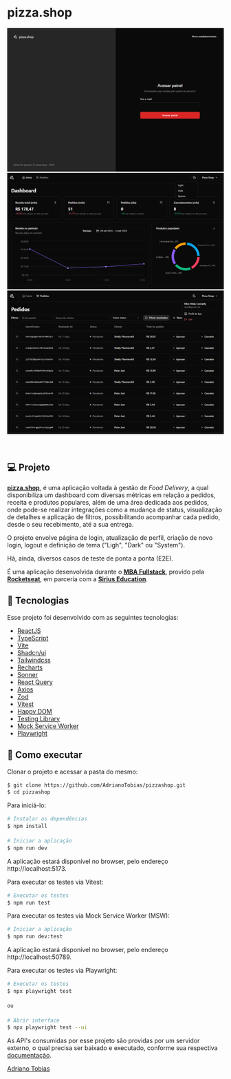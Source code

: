# pizza.shop

![Preview do projeto - Página Sign in](/.github/preview-sign-in.png)
![Preview do projeto - Página Home](/.github/preview-home.png)
![Preview do projeto - Página Pedidos](/.github/preview-pedidos.png)

<br>

## 💻 Projeto

**[pizza.shop](https://github.com/AdrianoTobias/pizzashop)**, é uma aplicação voltada à gestão de _Food Delivery_, a qual disponibiliza um dashboard com diversas métricas em relação a pedidos, receita e produtos populares, além de uma área dedicada aos pedidos, onde pode-se realizar integrações como a mudança de status, visualização de detalhes e aplicação de filtros, possibilitando acompanhar cada pedido, desde o seu recebimento, até a sua entrega.

O projeto envolve página de login, atualização de perfil, criação de novo login, logout e definição de tema ("Ligh", "Dark" ou "System").

Há, ainda, diversos casos de teste de ponta a ponta (E2E).

É uma aplicação desenvolvida durante o **[MBA Fullstack](https://www.rocketseat.com.br/mba)**, provido pela **[Rocketseat](https://rocketseat.com.br/)**, em parceria com a **[Sirius Education](https://landing.sirius.education/home/)**.


## 🧪 Tecnologias

Esse projeto foi desenvolvido com as seguintes tecnologias:

- [ReactJS](https://react.dev/)
- [TypeScript](https://www.typescriptlang.org/)
- [Vite](https://vitejs.dev/)
- [Shadcn/ui](https://ui.shadcn.com/docs/components/accordion)
- [Tailwindcss](https://tailwindcss.com/)
- [Recharts](https://recharts.org/en-US/)
- [Sonner](https://sonner.emilkowal.ski/)
- [React Query](https://tanstack.com/query/latest)
- [Axios](https://axios-http.com/ptbr/docs/intro)
- [Zod](https://github.com/colinhacks/zod)
- [Vitest](https://vitest.dev/)
- [Happy DOM](https://github.com/capricorn86/happy-dom)
- [Testing Library](https://testing-library.com/)
- [Mock Service Worker](https://mswjs.io/)
- [Playwright](https://playwright.dev/)


## 🚀 Como executar

Clonar o projeto e acessar a pasta do mesmo:

```bash
$ git clone https://github.com/AdrianoTobias/pizzashop.git
$ cd pizzashop
```

Para iniciá-lo:
```bash
# Instalar as dependências
$ npm install

# Iniciar a aplicação
$ npm run dev
```
A aplicação estará disponível no browser, pelo endereço http://localhost:5173.

Para executar os testes via Vitest:
```bash
# Executar os testes
$ npm run test
```

Para executar os testes via Mock Service Worker (MSW):
```bash
# Iniciar a aplicação
$ npm run dev:test
```
A aplicação estará disponível no browser, pelo endereço http://localhost:50789.

Para executar os testes via Playwright:
```bash
# Executar os testes
$ npx playwright test

ou

# Abrir interface
$ npx playwright test --ui
```


As API's consumidas por esse projeto são providas por um servidor externo, o qual precisa ser baixado e executado, conforme sua respectiva [documentação](https://github.com/rocketseat-education/pizzashop-api).



[Adriano Tobias](https://github.com/AdrianoTobias)